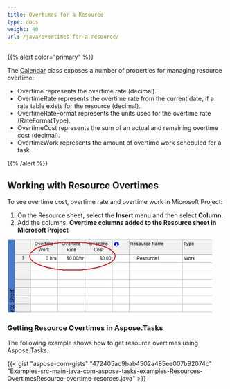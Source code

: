 ```yaml
---
title: Overtimes for a Resource
type: docs
weight: 40
url: /java/overtimes-for-a-resource/
---
```


{{% alert color="primary" %}} 

The [Calendar](https://apireference.aspose.com/tasks/java/com.aspose.tasks/Calendar) class exposes a number of properties for managing resource overtime:

- Overtime represents the overtime rate (decimal).
- OvertimeRate represents the overtime rate from the current date, if a rate table exists for the resource (decimal).
- OvertimeRateFormat represents the units used for the overtime rate (RateFormatType).
- OvertimeCost represents the sum of an actual and remaining overtime cost (decimal).
- OvertimeWork represents the amount of overtime work scheduled for a task

{{% /alert %}} 
## **Working with Resource Overtimes**
To see overtime cost, overtime rate and overtime work in Microsoft Project:

1. On the Resource sheet, select the **Insert** menu and then select **Column**.
2. Add the columns. 
   **Overtime columns added to the Resource sheet in Microsoft Project** 

![todo:image_alt_text](overtimes-for-a-resource_1.png)
### **Getting Resource Overtimes in Aspose.Tasks**
The following example shows how to get resource overtimes using Aspose.Tasks.

{{< gist "aspose-com-gists" "472405ac9bab4502a485ee007b92074c" "Examples-src-main-java-com-aspose-tasks-examples-Resources-OvertimesResource-overtime-resorces.java" >}}
